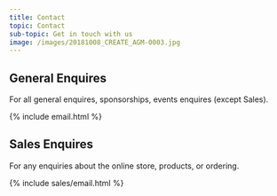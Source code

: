 ```yaml
---
title: Contact
topic: Contact
sub-topic: Get in touch with us
image: /images/20181008_CREATE_AGM-0003.jpg
---
```


## General Enquires

For all general enquires, sponsorships, events enquires (except Sales).

{% include email.html %}

## Sales Enquires

For any enquiries about the online store, products, or ordering.

{% include sales/email.html %}
